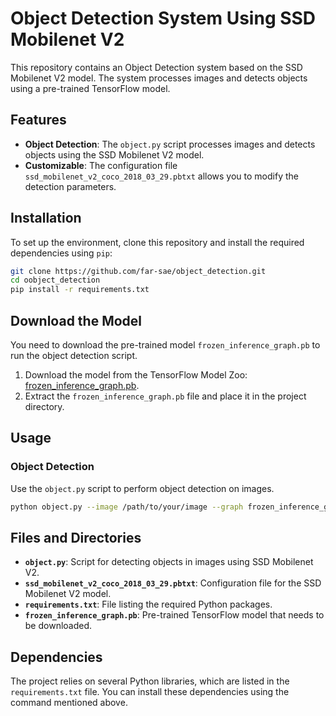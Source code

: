 
# Object Detection System Using SSD Mobilenet V2

This repository contains an Object Detection system based on the SSD Mobilenet V2 model. The system processes images and detects objects using a pre-trained TensorFlow model.

## Features

- **Object Detection**: The `object.py` script processes images and detects objects using the SSD Mobilenet V2 model.
- **Customizable**: The configuration file `ssd_mobilenet_v2_coco_2018_03_29.pbtxt` allows you to modify the detection parameters.

## Installation

To set up the environment, clone this repository and install the required dependencies using `pip`:

```bash
git clone https://github.com/far-sae/object_detection.git
cd oobject_detection
pip install -r requirements.txt
```

## Download the Model

You need to download the pre-trained model `frozen_inference_graph.pb` to run the object detection script.

1. Download the model from the TensorFlow Model Zoo: [frozen_inference_graph.pb](http://download.tensorflow.org/models/object_detection/ssd_mobilenet_v2_coco_2018_03_29.tar.gz).
2. Extract the `frozen_inference_graph.pb` file and place it in the project directory.

## Usage

### Object Detection

Use the `object.py` script to perform object detection on images.

```bash
python object.py --image /path/to/your/image --graph frozen_inference_graph.pb --config ssd_mobilenet_v2_coco_2018_03_29.pbtxt
```

## Files and Directories

- **`object.py`**: Script for detecting objects in images using SSD Mobilenet V2.
- **`ssd_mobilenet_v2_coco_2018_03_29.pbtxt`**: Configuration file for the SSD Mobilenet V2 model.
- **`requirements.txt`**: File listing the required Python packages.
- **`frozen_inference_graph.pb`**: Pre-trained TensorFlow model that needs to be downloaded.

## Dependencies

The project relies on several Python libraries, which are listed in the `requirements.txt` file. You can install these dependencies using the command mentioned above.
